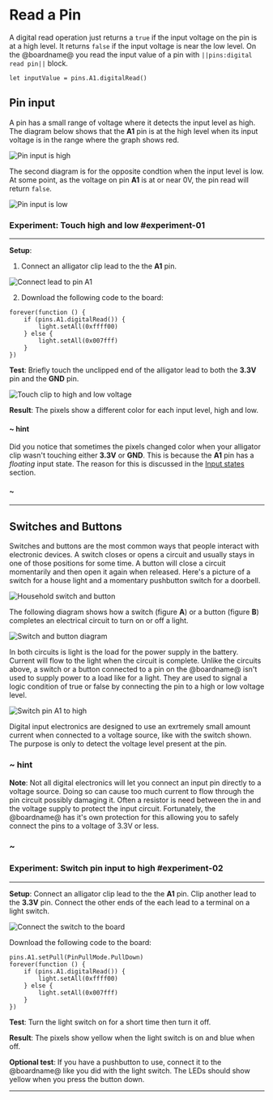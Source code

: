 # Read a Pin

A digital read operation just returns a `true` if the input voltage on the pin is at a high level. It returns `false` if the input voltage is near the low level. On the @boardname@ you read the input value of a pin with ``||pins:digital read pin||`` block.

```block
let inputValue = pins.A1.digitalRead()
```

## Pin input

A pin has a small range of voltage where it detects the input level as high. The diagram below shows that the **A1** pin is at the high level when its input voltage is in the range where the graph shows red.

![Pin input is high](/static/cp/learn/pins-tutorial/digital-input/pin-level-high.jpg)

The second diagram is for the opposite condtion when the input level is low. At some point, as the voltage on pin **A1** is at or near 0V, the pin read will return ``false``.

![Pin input is low](/static/cp/learn/pins-tutorial/digital-input/pin-level-low.jpg)

### Experiment: Touch high and low #experiment-01
---

**Setup**:

1. Connect an alligator clip lead to the the **A1** pin.

![Connect lead to pin A1](/static/cp/learn/pins-tutorial/digital-input/connect-a1.jpg)

2. Download the following code to the board:

```blocks
forever(function () {
    if (pins.A1.digitalRead()) {
        light.setAll(0xffff00)
    } else {
        light.setAll(0x007fff)
    }
})
```

**Test**: Briefly touch the unclipped end of the alligator lead to both the **3.3V** pin and the **GND** pin.

![Touch clip to high and low voltage](/static/cp/learn/pins-tutorial/digital-input/touch-high-low.gif)

**Result**: The pixels show a different color for each input level, high and low.

#### ~ hint

Did you notice that sometimes the pixels changed color when your alligator clip wasn't touching either **3.3V** or **GND**. This is because the **A1** pin has a _floating_ input state. The reason for this is discussed in the [Input states](/learnsystem/pins-tutorial/digital-input/input-states) section.

#### ~

---

## Switches and Buttons

Switches and buttons are the most common ways that people interact with electronic devices. A switch closes or opens a circuit and usually stays in one of those positions for some time. A button will close a circuit momentarily and then open it again when released. Here's a picture of a switch for a house light and a momentary pushbutton switch for a doorbell.

![Household switch and button](/static/cp/learn/pins-tutorial/digital-input/common-switches.jpg)

The following diagram shows how a switch (figure **A**) or a button (figure **B**) completes an electrical circuit to turn on or off a light.

![Switch and button diagram](/static/cp/learn/pins-tutorial/digital-input/switch-button.jpg)

In both circuits is light is the load for the power supply in the battery. Current will flow to the light when the circuit is complete. Unlike the circuits above, a switch or a button connected to a pin on the @boardname@ isn't used to supply power to a load like for a light. They are used to signal a logic condition of true or false by connecting the pin to a high or low voltage level. 

![Switch pin A1 to high](/static/cp/learn/pins-tutorial/digital-input/switch-pin-a1.jpg)

Digital input electronics are designed to use an exrtremely small amount current when connected to a voltage source, like with the switch shown. The purpose is only to detect the voltage level present at the pin.

### ~ hint

**Note**: Not all digital electronics will let you connect an input pin directly to a voltage source. Doing so can cause too much current to flow through the pin circuit possibly damaging it. Often a resistor is need between the in and the voltage supply to protect the input circuit. Fortunately, the @boardname@ has it's own protection for this allowing you to safely connect the pins to a voltage of 3.3V or less.

### ~

### Experiment: Switch pin input to high #experiment-02
---

**Setup**: Connect an alligator clip lead to the the **A1** pin. Clip another lead to the **3.3V** pin. Connect the other ends of the each lead to a terminal on a light switch.

![Connect the switch to the board](/static/cp/learn/pins-tutorial/digital-input/switch-connect.jpg)

Download the following code to the board:

```blocks
pins.A1.setPull(PinPullMode.PullDown)
forever(function () {
    if (pins.A1.digitalRead()) {
        light.setAll(0xffff00)
    } else {
        light.setAll(0x007fff)
    }
})
```

**Test**: Turn the light switch on for a short time then turn it off.

**Result**: The pixels show yellow when the light switch is on and blue when off.

**Optional test**: If you have a pushbutton to use, connect it to the @boardname@ like you did with the light switch. The LEDs should show yellow when you press the button down.

---